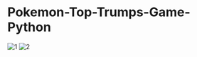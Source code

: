 # Pokemon-Top-Trumps-Game-Python
![1](https://user-images.githubusercontent.com/97293905/182906527-ef048edf-a183-443a-8804-0ed1f37a7538.png)
![2](https://user-images.githubusercontent.com/97293905/182906540-664d214d-1dfd-406f-82c2-74b408d3598b.png)
